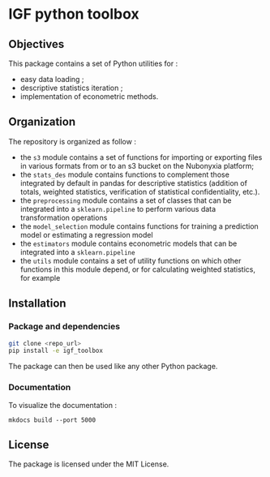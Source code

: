 # IGF python toolbox

## Objectives

This package contains a set of Python utilities for :

- easy data loading ;
- descriptive statistics iteration ;
- implementation of econometric methods.

## Organization

The repository is organized as follow :

- the `s3` module contains a set of functions for importing or exporting files in various formats from or to an s3 bucket on the Nubonyxia platform;
- the `stats_des` module contains functions to complement those integrated by default in pandas for descriptive statistics (addition of totals, weighted statistics, verification of statistical confidentiality, etc.).
- the `preprocessing` module contains a set of classes that can be integrated into a `sklearn.pipeline` to perform various data transformation operations
- the `model_selection` module contains functions for training a prediction model or estimating a regression model
- the `estimators` module contains  econometric models that can be integrated into a `sklearn.pipeline`
- the `utils` module contains  a set of utility functions on which other functions in this module depend, or for calculating weighted statistics, for example

## Installation

### Package and dependencies

```bash
git clone <repo_url>
pip install -e igf_toolbox
```

The package can then be used like any other Python package.

### Documentation

To visualize the documentation :

```
mkdocs build --port 5000
```

## License

The package is licensed under the MIT License.